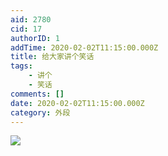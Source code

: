 ```yaml
---
aid: 2780
cid: 17
authorID: 1
addTime: 2020-02-02T11:15:00.000Z
title: 给大家讲个笑话
tags:
    - 讲个
    - 笑话
comments: []
date: 2020-02-02T11:15:00.000Z
category: 外段
---
```


![](https://i.loli.net/2020/02/02/odQ2IX6b4mO7AWU.jpg)
